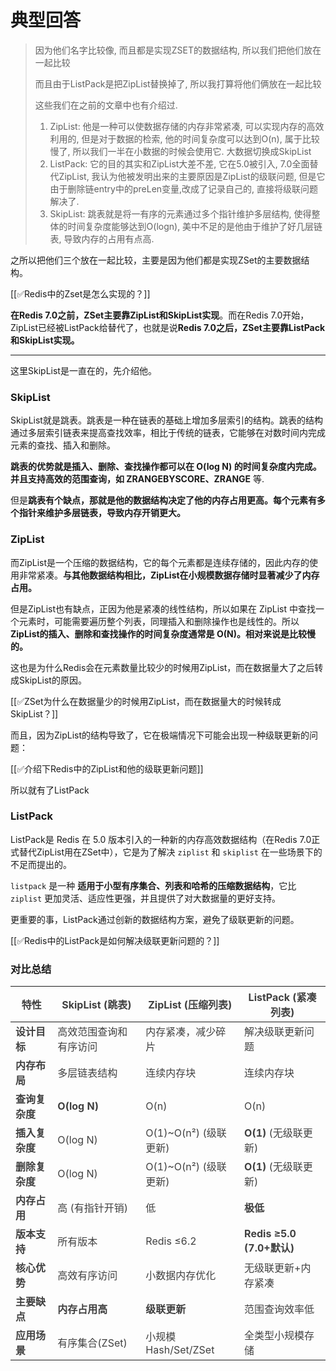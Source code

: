 # 典型回答

> 因为他们名字比较像, 而且都是实现ZSET的数据结构, 所以我们把他们放在一起比较
> 
> 而且由于ListPack是把ZipList替换掉了, 所以我打算将他们俩放在一起比较
> 
> 这些我们在之前的文章中也有介绍过.
> 
> 1. ZipList: 他是一种可以使数据存储的内存非常紧凑, 可以实现内存的高效利用的, 但是对于数据的检索, 他的时间复杂度可以达到O(n), 属于比较慢了, 所以我们一半在小数据的时候会使用它. 大数据切换成SkipList
> 2. ListPack: 它的目的其实和ZipList大差不差, 它在5.0被引入, 7.0全面替代ZipList, 我认为他被发明出来的主要原因是ZipList的级联问题, 但是它由于删除链entry中的preLen变量,改成了记录自己的, 直接将级联问题解决了.
> 3. SkipList: 跳表就是将一有序的元素通过多个指针维护多层结构, 使得整体的时间复杂度能够达到O(logn), 美中不足的是他由于维护了好几层链表, 导致内存的占用有点高.

之所以把他们三个放在一起比较，主要是因为他们都是实现ZSet的主要数据结构。



[[✅Redis中的Zset是怎么实现的？]]



**在Redis 7.0之前，ZSet主要靠ZipList和****SkipList****实现**。而在Redis 7.0开始，ZipList已经被ListPack给替代了，也就是说**Redis 7.0之后，ZSet主要靠ListPack和SkipList实现。**

****

这里SkipList是一直在的，先介绍他。



### SkipList


SkipList就是跳表。跳表是一种在链表的基础上增加多层索引的结构。跳表的结构通过多层索引链表来提高查找效率，相比于传统的链表，它能够在对数时间内完成元素的查找、插入和删除。



**跳表的优势就是插入、删除、查找操作都可以在 O(log N) 的时间复杂度内完成。并且支持高效的范围查询，如 ZRANGEBYSCORE、ZRANGE** 等.



但是**跳表有个缺点，那就是他的数据结构决定了他的内存占用更高。每个元素有多个指针来维护多层链表，导致内存开销更大。**



### ZipList


而ZipList是一个压缩的数据结构，它的每个元素都是连续存储的，因此内存的使用非常紧凑。**与其他数据结构相比，ZipList在小规模数据存储时显著减少了内存占用。**



但是ZipList也有缺点，正因为他是紧凑的线性结构，所以如果在 ZipList 中查找一个元素时，可能需要遍历整个列表，同理插入和删除操作也是线性的。所以**ZipList的插入、删除和查找操作的时间复杂度通常是 O(N)。相对来说是比较慢的。**





这也是为什么Redis会在元素数量比较少的时候用ZipList，而在数据量大了之后转成SkipList的原因。



[[✅ZSet为什么在数据量少的时候用ZipList，而在数据量大的时候转成SkipList？]]



而且，因为ZipList的结构导致了，它在极端情况下可能会出现一种级联更新的问题：



[[✅介绍下Redis中的ZipList和他的级联更新问题]]



所以就有了ListPack

### ListPack


ListPack是 Redis 在 5.0 版本引入的一种新的内存高效数据结构（在Redis 7.0正式替代ZipList用在ZSet中），它是为了解决 `ziplist` 和 `skiplist` 在一些场景下的不足而提出的。



`listpack` 是一种 **适用于小型有序集合、列表和哈希的压缩数据结构**，它比 `ziplist` 更加灵活、适应性更强，并且提供了对大数据量的更好支持。



更重要的事，ListPack通过创新的数据结构方案，避免了级联更新的问题。



[[✅Redis中的ListPack是如何解决级联更新问题的？]]





### 对比总结


| **<font style="color:rgb(64, 64, 64);">特性</font>** | **<font style="color:rgb(64, 64, 64);">SkipList (跳表)</font>** | **<font style="color:rgb(64, 64, 64);">ZipList (压缩列表)</font>** | **<font style="color:rgb(64, 64, 64);">ListPack (紧凑列表)</font>** |
| --- | --- | --- | --- |
| **<font style="color:rgb(64, 64, 64);">设计目标</font>** | <font style="color:rgb(64, 64, 64);">高效范围查询和有序访问</font> | <font style="color:rgb(64, 64, 64);">内存紧凑，减少碎片</font> | <font style="color:rgb(64, 64, 64);">解决级联更新问题</font> |
| **<font style="color:rgb(64, 64, 64);">内存布局</font>** | <font style="color:rgb(64, 64, 64);">多层链表结构</font> | <font style="color:rgb(64, 64, 64);">连续内存块</font> | <font style="color:rgb(64, 64, 64);">连续内存块</font> |
| **<font style="color:rgb(64, 64, 64);">查询复杂度</font>** | **<font style="color:rgb(64, 64, 64);">O(log N)</font>** | <font style="color:rgb(64, 64, 64);">O(n)</font> | <font style="color:rgb(64, 64, 64);">O(n)</font> |
| **<font style="color:rgb(64, 64, 64);">插入复杂度</font>** | <font style="color:rgb(64, 64, 64);">O(log N)</font> | <font style="color:rgb(64, 64, 64);">O(1)~O(n²) (级联更新)</font> | **<font style="color:rgb(64, 64, 64);">O(1)</font>**<font style="color:rgb(64, 64, 64);"> (无级联更新)</font> |
| **<font style="color:rgb(64, 64, 64);">删除复杂度</font>** | <font style="color:rgb(64, 64, 64);">O(log N)</font> | <font style="color:rgb(64, 64, 64);">O(1)~O(n²) (级联更新)</font> | **<font style="color:rgb(64, 64, 64);">O(1) </font>**<font style="color:rgb(64, 64, 64);">(无级联更新)</font> |
| **<font style="color:rgb(64, 64, 64);">内存占用</font>** | <font style="color:rgb(64, 64, 64);">高 (有指针开销)</font> | <font style="color:rgb(64, 64, 64);">低</font> | **<font style="color:rgb(64, 64, 64);">极低</font>** |
| **<font style="color:rgb(64, 64, 64);">版本支持</font>** | <font style="color:rgb(64, 64, 64);">所有版本</font> | <font style="color:rgb(64, 64, 64);">Redis ≤6.2</font> | **<font style="color:rgb(64, 64, 64);">Redis ≥5.0 (7.0+默认)</font>** |
| **<font style="color:rgb(64, 64, 64);">核心优势</font>** | <font style="color:rgb(64, 64, 64);">高效有序访问</font> | <font style="color:rgb(64, 64, 64);">小数据内存优化</font> | <font style="color:rgb(64, 64, 64);">无级联更新+内存紧凑</font> |
| **<font style="color:rgb(64, 64, 64);">主要缺点</font>** | **<font style="color:rgb(64, 64, 64);">内存占用高</font>** | **<font style="color:rgb(64, 64, 64);">级联更新</font>** | <font style="color:rgb(64, 64, 64);">范围查询效率低</font> |
| **<font style="color:rgb(64, 64, 64);">应用场景</font>** | <font style="color:rgb(64, 64, 64);">有序集合(ZSet)</font> | <font style="color:rgb(64, 64, 64);">小规模Hash/Set/ZSet</font> | <font style="color:rgb(64, 64, 64);">全类型小规模存储</font> |














